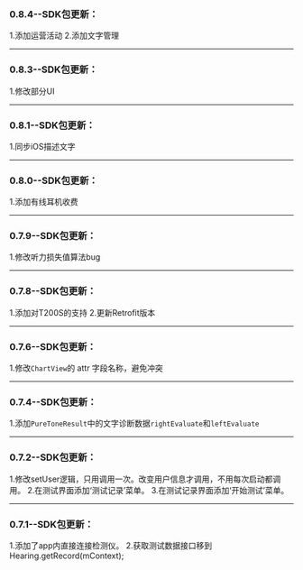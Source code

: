 ### 0.8.4--SDK包更新：
 1.添加运营活动
 2.添加文字管理

---

### 0.8.3--SDK包更新：
 1.修改部分UI

---

### 0.8.1--SDK包更新：
 1.同步iOS描述文字

---

### 0.8.0--SDK包更新：
 1.添加有线耳机收费

---

### 0.7.9--SDK包更新：
 1.修改听力损失值算法bug

---

### 0.7.8--SDK包更新：
 1.添加对T200S的支持
 2.更新Retrofit版本

---

### 0.7.6--SDK包更新：
 1.修改`ChartView`的 attr 字段名称，避免冲突

---

### 0.7.4--SDK包更新：
 1.添加`PureToneResult`中的文字诊断数据`rightEvaluate`和`leftEvaluate`

---

### 0.7.2--SDK包更新：
 1.修改setUser逻辑，只用调用一次。改变用户信息才调用，不用每次启动都调用。
 2.在测试界面添加‘测试记录’菜单。
 3.在测试记录界面添加‘开始测试’菜单。

---

### 0.7.1--SDK包更新：
 1.添加了app内直接连接检测仪。
 2.获取测试数据接口移到 Hearing.getRecord(mContext);